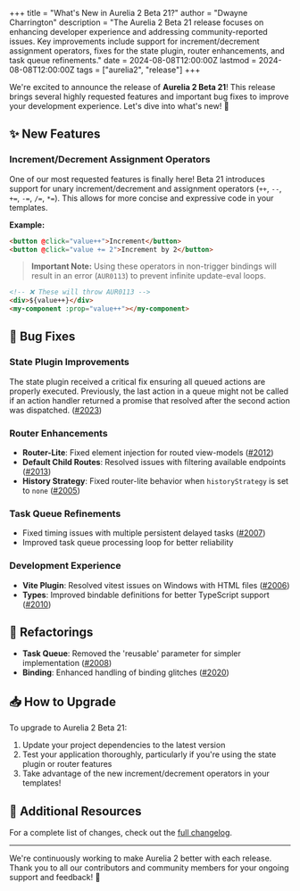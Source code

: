 +++
title = "What's New in Aurelia 2 Beta 21?"
author = "Dwayne Charrington"
description = "The Aurelia 2 Beta 21 release focuses on enhancing developer experience and addressing community-reported issues. Key improvements include support for increment/decrement assignment operators, fixes for the state plugin, router enhancements, and task queue refinements."
date = 2024-08-08T12:00:00Z
lastmod = 2024-08-08T12:00:00Z
tags = ["aurelia2", "release"]
+++

We're excited to announce the release of **Aurelia 2 Beta 21**! This release brings several highly requested features and important bug fixes to improve your development experience. Let's dive into what's new! 🚀

## ✨ New Features

### **Increment/Decrement Assignment Operators**

One of our most requested features is finally here! Beta 21 introduces support for unary increment/decrement and assignment operators (`++`, `--`, `+=`, `-=`, `/=`, `*=`). This allows for more concise and expressive code in your templates.

**Example:**
```html
<button @click="value++">Increment</button>
<button @click="value += 2">Increment by 2</button>
```

> **Important Note:** Using these operators in non-trigger bindings will result in an error (`AUR0113`) to prevent infinite update-eval loops.

```html
<!-- ❌ These will throw AUR0113 -->
<div>${value++}</div>
<my-component :prop="value++"></my-component>
```

## 🐞 Bug Fixes

### **State Plugin Improvements**
The state plugin received a critical fix ensuring all queued actions are properly executed. Previously, the last action in a queue might not be called if an action handler returned a promise that resolved after the second action was dispatched. ([#2023](https://github.com/aurelia/aurelia/pull/2023))

### **Router Enhancements**
- **Router-Lite**: Fixed element injection for routed view-models ([#2012](https://github.com/aurelia/aurelia/pull/2012))
- **Default Child Routes**: Resolved issues with filtering available endpoints ([#2013](https://github.com/aurelia/aurelia/pull/2013))
- **History Strategy**: Fixed router-lite behavior when `historyStrategy` is set to `none` ([#2005](https://github.com/aurelia/aurelia/pull/2005))

### **Task Queue Refinements**
- Fixed timing issues with multiple persistent delayed tasks ([#2007](https://github.com/aurelia/aurelia/pull/2007))
- Improved task queue processing loop for better reliability

### **Development Experience**
- **Vite Plugin**: Resolved vitest issues on Windows with HTML files ([#2006](https://github.com/aurelia/aurelia/pull/2006))
- **Types**: Improved bindable definitions for better TypeScript support ([#2010](https://github.com/aurelia/aurelia/pull/2010))

## 🔄 Refactorings

- **Task Queue**: Removed the 'reusable' parameter for simpler implementation ([#2008](https://github.com/aurelia/aurelia/pull/2008))
- **Binding**: Enhanced handling of binding glitches ([#2020](https://github.com/aurelia/aurelia/pull/2020))

## 📥 How to Upgrade

To upgrade to Aurelia 2 Beta 21:
1. Update your project dependencies to the latest version
2. Test your application thoroughly, particularly if you're using the state plugin or router features
3. Take advantage of the new increment/decrement operators in your templates!

## 🔗 Additional Resources

For a complete list of changes, check out the [full changelog](https://github.com/aurelia/aurelia/compare/v2.0.0-beta.20...v2.0.0-beta.21).

---

We're continuously working to make Aurelia 2 better with each release. Thank you to all our contributors and community members for your ongoing support and feedback! 💪
